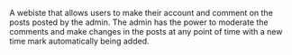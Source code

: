 A webiste that allows users to make their account and comment on the posts posted by the admin. The admin has the power to moderate the comments and make 
changes in the posts at any point of time with a new time mark automatically being added. 
